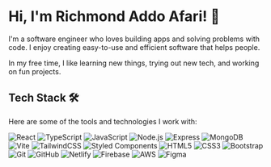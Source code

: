# Hi, I'm Richmond Addo Afari! 👋  

I'm a software engineer who loves building apps and solving problems with code. I enjoy creating easy-to-use and efficient software that helps people.  

In my free time, I like learning new things, trying out new tech, and working on fun projects.  

## Tech Stack 🛠️  

Here are some of the tools and technologies I work with: 

![React](https://skillicons.dev/icons?i=react)
![TypeScript](https://skillicons.dev/icons?i=ts)
![JavaScript](https://skillicons.dev/icons?i=js)
![Node.js](https://skillicons.dev/icons?i=nodejs)
![Express](https://skillicons.dev/icons?i=express)
![MongoDB](https://skillicons.dev/icons?i=mongodb)
![Vite](https://skillicons.dev/icons?i=vite)
![TailwindCSS](https://skillicons.dev/icons?i=tailwind)
![Styled Components](https://skillicons.dev/icons?i=styledcomponents)
![HTML5](https://skillicons.dev/icons?i=html)
![CSS3](https://skillicons.dev/icons?i=css)
![Bootstrap](https://skillicons.dev/icons?i=bootstrap)
![Git](https://skillicons.dev/icons?i=git)
![GitHub](https://skillicons.dev/icons?i=github)
![Netlify](https://skillicons.dev/icons?i=netlify)
![Firebase](https://skillicons.dev/icons?i=firebase)
![AWS](https://skillicons.dev/icons?i=aws)
![Figma](https://skillicons.dev/icons?i=figma)






<!---
Afari-Richmond/Afari-Richmond is a ✨ special ✨ repository because its `README.md` (this file) appears on your GitHub profile.
You can click the Preview link to take a look at your changes.
--->
